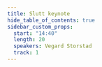 ```yaml
---
title: Slutt keynote
hide_table_of_contents: true
sidebar_custom_props:
  start: "14:40"
  length: 20
  speakers: Vegard Storstad
  track: 1
---
```


